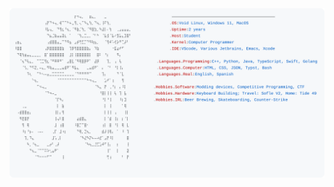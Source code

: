 <picture>
  <source media="(prefers-color-scheme: dark)" srcset="https://raw.githubusercontent.com/Lokonco/Lokonco/main/dark_mode.svg">
  <img alt="Lorenzo's GitHub Profile README" src="https://raw.githubusercontent.com/Lokonco/Lokonco/main/light_mode.svg">
</picture>
